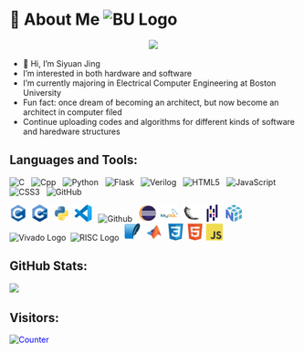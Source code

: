 # 💫 About Me  <img src="https://github.com/ChingSsuyuan/Flexium/blob/0261c4ef8771b28afeff22f49d64e19b3ee43c65/Boston_University_wordmark.svg.png" alt="BU Logo" width="70" height="30"/>

<p align="center">
  <a href="https://github.com/ChingSsuyuan/readme-typing-svg">
    <img src="https://readme-typing-svg.demolab.com/?lines=SOFTWARE%20ENGINEER%20;ETHICAL%20HACKER%20;FULL-STACK%20WEB%20AND%20APP%20DEVELOPER;ARTIFICIAL%20INTELLIGENCE%20(AI);PROGRAMMER%20;YOUTUBER%20;EXPERIENCED%20UI%2FUX%20DESIGNER;3%2B%20YEAR's%20OF%20CODING%20EXPERIENCE;ALWAYS%20LEARNING%20NEW%20THINGS&font=fira%20Code&center=true&width=440&height=35&color=20C20E&vCenter=true&pause=1000&size=32" />
  </a>
</p>

- 👋 Hi, I’m Siyuan Jing
- I’m interested in both hardware and software
- I’m currently majoring in Electrical Computer Engineering at Boston University
- Fun fact: once dream of becoming an architect, but now become an architect in computer filed
- Continue uploading codes and algorithms for different kinds of software and haredware structures

## Languages and Tools:
  ![C](https://img.shields.io/badge/-C-black?logo=c&style=social)&nbsp;&nbsp;
  ![Cpp](https://img.shields.io/badge/-Cpp-black?logo=c%2B%2B&style=social)&nbsp;&nbsp;
  ![Python](https://img.shields.io/badge/-Python-black?logo=Python&style=social)&nbsp;&nbsp;
  ![Flask](https://img.shields.io/badge/-Flask-yellow?logo=Flask&style=social)&nbsp;&nbsp;
  ![Verilog](https://img.shields.io/badge/-Verilog-yellow?logo=V&style=social)&nbsp;&nbsp;
![HTML5](https://img.shields.io/badge/-HTML5-black?logo=html5&style=social)&nbsp;&nbsp;
![JavaScript](https://img.shields.io/badge/-JavaScript-black?logo=javascript&style=social)&nbsp;&nbsp;
![CSS3](https://img.shields.io/badge/-CSS3-black?logo=css3&style=social)&nbsp;&nbsp;
![GitHub](https://img.shields.io/badge/-GitHub-black?logo=github&style=social)&nbsp;&nbsp;

<img src="https://raw.githubusercontent.com/devicons/devicon/master/icons/c/c-original.svg" alt="C" width="30" height="30" />&nbsp;
<img src="https://raw.githubusercontent.com/devicons/devicon/master/icons/cplusplus/cplusplus-original.svg" alt="C++" width="30" height="30" />&nbsp;
<img src="https://raw.githubusercontent.com/devicons/devicon/master/icons/python/python-original.svg" alt="Python" width="30" height="30" />&nbsp;
<img src="https://raw.githubusercontent.com/devicons/devicon/1119b9f84c0290e0f0b38982099a2bd027a48bf1/icons/vscode/vscode-original.svg" alt="VSCode" width="30" height="30"/> &nbsp;
<img src= https://github.com/ChingSsuyuan/Flexium/blob/9afd4967c69f386ec82487da61afd20eb1e71ae1/GitHub_Invertocat_Logo.svg.png alt="Github" width="30" height="30"/> &nbsp; 
<img src="https://raw.githubusercontent.com/devicons/devicon/master/icons/eclipse/eclipse-original.svg" alt="Eclipse" width="30" height="30" />&nbsp;
<img src="https://raw.githubusercontent.com/devicons/devicon/master/icons/mysql/mysql-original-wordmark.svg" alt="mysql" width="30" height="30" />&nbsp;
<img src="https://raw.githubusercontent.com/devicons/devicon/master/icons/flask/flask-original.svg" alt="javascript" width="30" height="30" />&nbsp;
<img src="https://raw.githubusercontent.com/devicons/devicon/master/icons/pandas/pandas-original.svg" alt="MATLAB" width="30" height="30" />&nbsp;
<img src="https://raw.githubusercontent.com/devicons/devicon/master/icons/numpy/numpy-original.svg" alt="NumPy" width="30" height="30" />&nbsp;
<img src="https://github.com/ChingSsuyuan/Flexium/blob/8d425aab370cd45a1b93e01ae1b3fc13cdedc22f/XilinxVivado_Logo.jpg" alt="Vivado Logo" width="100" height="35"/>&nbsp;
<img src=https://github.com/ChingSsuyuan/Flexium/blob/e89aed3900531dd2786501271b001727dae63314/RISC-V-logo.svg.png alt="RISC Logo" width="120" height="30"/>&nbsp;
<img src="https://raw.githubusercontent.com/devicons/devicon/master/icons/sqlite/sqlite-original.svg" alt="SQLite" width="30" height="30" />&nbsp;
<img src="https://raw.githubusercontent.com/devicons/devicon/master/icons/matlab/matlab-original.svg" alt="MATLAB" width="30" height="30" />&nbsp;
<img src="https://raw.githubusercontent.com/devicons/devicon/master/icons/css3/css3-original.svg" alt="CSS" width="30" height="30" />
<img src="https://raw.githubusercontent.com/devicons/devicon/master/icons/html5/html5-original.svg" alt="HTML" width="30" height="30" />
<img src="https://raw.githubusercontent.com/devicons/devicon/master/icons/javascript/javascript-original.svg" alt="javascript" width="30" height="30" />&nbsp;


 
## GitHub Stats:

<div align="left">
<img src="https://github-readme-stats.vercel.app/api/top-langs/?username=ChingSsuyuan&theme=shadow_blue&layout=compact"width="45%"/> 
</div>  

## Visitors:
<div style="color: blue;">
    <img src="https://profile-counter.glitch.me/ChingSsuyuan/count.svg" alt="Counter" />
</div>
